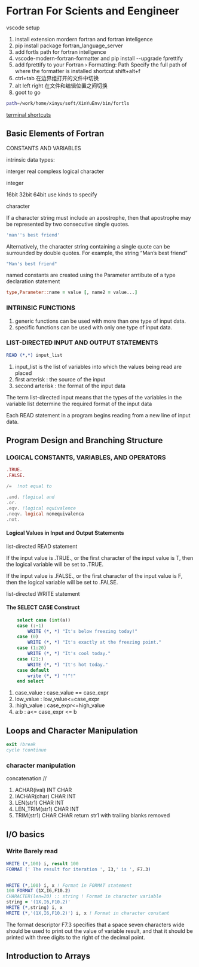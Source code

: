 # Fortran For Scients and Eengineer

vscode setup

1. install extension mordern fortran and fortran intellgence
2. pip install package fortran_language_server
3. add fortls path  for  fortran intellgence
4. vscode-modern-fortran-formatter and pip install --upgrade fprettify
5. add fprettify to your Fortran › Formatting: Path Specify the full path of where the formatter is installed shortcut shift+alt+f
6. ctrl+tab 在边界组打开的文件中切换
7. alt left right 在文件和编辑位置之间切换
8. goot to go

```bash
path=/work/home/xinyu/soft/XinYuEnv/bin/fortls
```

[terminal shortcuts](https://blog.csdn.net/chenh297/article/details/80076437)

## Basic Elements of Fortran

CONSTANTS AND VARIABLES

intrinsic data types:

interger real complexs logical character

integer

16bit 32bit 64bit use kinds to specify

character

If a character string must include an apostrophe, then that apostrophe may be represented by two consecutive single quotes.

```fortran
'man''s best friend'
```

Alternatively, the character string containing a single quote can be surrounded by double quotes. For example, the string “Man’s best friend”

```fortran
"Man's best friend"
```

named constants are created using the Parameter arrtibute of a type declaration statement

```fortran
type,Parameter::name = value [, name2 = value...]
```

### INTRINSIC FUNCTIONS

1. generic functions can be used with more than one type of input data.
2. specific functions can be used with only one type of input data.

### LIST-DIRECTED INPUT AND OUTPUT STATEMENTS

```fortran
READ (*,*) input_list
```

1. input_list is the list of variables into which the values being read are placed
2. first arterisk : the source of the input
3. second arterisk : the format of the input data

The term list-directed input means that the types of the variables in the variable list determine the required format of the input data

Each READ statement in a program begins reading from a new line of input data.

## Program Design and Branching Structure

### LOGICAL CONSTANTS, VARIABLES, AND OPERATORS

```fortran
.TRUE.
.FALSE.

/=  !not equal to
```

```fortran
.and. !logical and
.or. 
.eqv. !logical equivalence
.neqv. logical nonequivalenca
.not.
```

#### Logical Values in Input and Output Statements

list-directed READ statement

If the input value is .TRUE., or the first character of the input value is T, then the logical variable will be set to .TRUE.

If the input value is .FALSE., or the first character of the input value is F, then the logical variable will be set to .FALSE.

list-directed WRITE statement

#### The SELECT CASE Construct

```fortran
    select case (int(a))
    case (:-1)
        WRITE (*, *) "It's below freezing today!"
    case (0)
        WRITE (*, *) "It's exactly at the freezing point."
    case (1:20)
        WRITE (*, *) "It's cool today."
    case (21:)
        WRITE (*, *) "It's hot today."
    case default
        write (*, *) "!^!"
    end select
```

1. case_value : case_value == case_expr
2. low_value : low_value<=case_expr
3. :high_value : case_expr<=high_value
4. a:b : a<= case_expr <= b

## Loops and Character Manipulation

```fortran
exit !break
cycle !continue
```

### character manipulation

concatenation //

1. ACHAR(ival) INT CHAR
2. IACHAR(char) CHAR INT
3. LEN(str1) CHAR INT
4. LEN_TRIM(str1) CHAR INT
5. TRIM(str1) CHAR CHAR return str1 with trailing blanks removed

## I/O basics

### Write   Barely read

```fortran
WRITE (*,100) i, result 100 
FORMAT (' The result for iteration ', I3,' is ', F7.3)


WRITE (*,100) i, x ! Format in FORMAT statement 
100 FORMAT (1X,I6,F10.2) 
CHARACTER(len=20) :: string ! Format in character variable 
string = '(1X,I6,F10.2)' 
WRITE (*,string) i, x 
WRITE (*,'(1X,I6,F10.2)') i, x ! Format in character constant
```

The format descriptor F7.3 specifies that a space seven characters wide should be used to print out the value of variable result, and that it should be printed with three digits to the right of the decimal point.

## Introduction to Arrays

